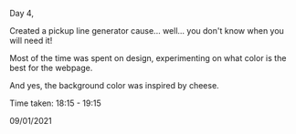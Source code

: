 Day 4,

Created a pickup line generator cause... well... you don't know when you will need it!

Most of the time was spent on design, experimenting on what color is the best for the webpage.

And yes, the background color was inspired by cheese.

Time taken: 18:15 - 19:15

09/01/2021